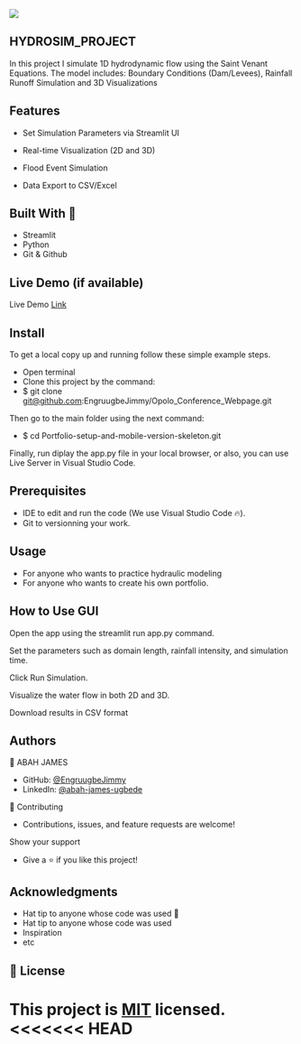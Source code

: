 ![](https://img.shields.io/badge/Microverse-blueviolet)

## HYDROSIM_PROJECT
In this project  I simulate 1D hydrodynamic flow using the Saint Venant Equations. The model includes: Boundary Conditions (Dam/Levees), Rainfall Runoff Simulation and 3D Visualizations


## Features

- Set Simulation Parameters via Streamlit UI

- Real-time Visualization (2D and 3D)

- Flood Event Simulation

- Data Export to CSV/Excel

## Built With 🔨

- Streamlit
- Python
- Git & Github

## Live Demo (if available)
Live Demo [Link](https://hydro-sim-project1.onrender.com/)


## Install

To get a local copy up and running follow these simple example steps.

- Open terminal
- Clone this project by the command:
- $ git clone git@github.com:EngruugbeJimmy/Opolo_Conference_Webpage.git

Then go to the main folder using the next command:
- $ cd Portfolio-setup-and-mobile-version-skeleton.git

Finally, run diplay the app.py file in your local browser, or also, you can use Live Server in Visual Studio Code.

## Prerequisites
- IDE to edit and run the code (We use Visual Studio Code 🔥).
- Git to versionning your work.

## Usage
- For anyone who wants to practice hydraulic modeling
- For anyone who wants to create his own portfolio.
## How to Use GUI

Open the app using the streamlit run app.py command.

Set the parameters such as domain length, rainfall intensity, and simulation time.

Click Run Simulation.

Visualize the water flow in both 2D and 3D.

Download results in CSV format


## Authors
👤 ABAH JAMES

- GitHub: [@EngruugbeJimmy](https://github.com/EngruugbeJimmy)
- LinkedIn: [@abah-james-ugbede](https://www.linkedin.com/in/abah-james-ugbede-356982159/)

🤝 Contributing
- Contributions, issues, and feature requests are welcome!

Show your support
- Give a ⭐️ if you like this project!

## Acknowledgments
- Hat tip to anyone whose code was used 🔰
- Hat tip to anyone whose code was used
- Inspiration
- etc

## 📝 License

This project is [MIT](./LICENSE) licensed.
<<<<<<< HEAD
=======
